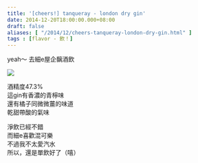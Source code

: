 ```yaml
---
title: '[cheers!] tanqueray - london dry gin'
date: 2014-12-20T18:00:00.000+08:00
draft: false
aliases: [ "/2014/12/cheers-tanqueray-london-dry-gin.html" ]
tags : [flavor - 飲！]
---
```


yeah～ 去細e屋企黐酒飲  

![](/images/tanqueraygin.jpg)

酒精度47.3%  
這gin有香濃的青檸味  
還有橘子同微微薑的味道  
乾甜帶酸的氣味  
  
淨飲已經不錯  
而細e喜歡混可樂  
不過我不太愛汽水  
所以，還是單飲好了（嘻）
